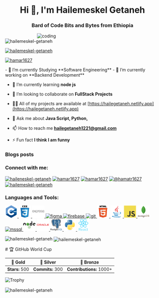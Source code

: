 

<h1 align="center">Hi 👋, I'm Hailemeskel Getaneh</h1>
<h3 align="center">Bard of Code Bits and Bytes from Ethiopia</h3>
<img align ="right" alt="coding" width="400" src = "https://media0.giphy.com/media/26tn33aiTi1jkl6H6/giphy.gif">

<p align="left"> <img src="https://komarev.com/ghpvc/?username=hailemeskel-getaneh&label=Profile%20views&color=0e75b6&style=flat" alt="hailemeskel-getaneh" /> </p>

<p align="left"> <a href="https://github.com/ryo-ma/github-profile-trophy"><img src="https://github-profile-trophy.vercel.app/?username=hailemeskel-getaneh" alt="hailemeskel-getaneh" /></a> </p>

<p align="left"> <a href="https://twitter.com/hamar1627" target="blank"><img src="https://img.shields.io/twitter/follow/hamar1627?logo=twitter&style=for-the-badge" alt="hamar1627" /></a> </p>
- 🌱 I’m currently Studying **Software Engineering**
- 🔭 I’m currently working on **Backend Development**

- 🌱 I’m currently learning **node js**

- 👯 I’m looking to collaborate on **FullStack Projects**

- 👨‍💻 All of my projects are available at [https://hailegetaneh.netlify.app](https://hailegetaneh.netlify.app)

- 💬 Ask me about **Java Script, Python,**

- 📫 How to reach me **hailegetaneh1221@gmail.com**

- ⚡ Fun fact **I think I am funny**

### Blogs posts
<!-- BLOG-POST-LIST:START -->
<!-- BLOG-POST-LIST:END -->

<h3 align="left">Connect with me:</h3>
<p align="left">
<a href="https://codepen.io/haileneskel-getaneh" target="blank"><img align="center" src="https://raw.githubusercontent.com/rahuldkjain/github-profile-readme-generator/master/src/images/icons/Social/codepen.svg" alt="haileneskel-getaneh" height="30" width="40" /></a>
<a href="https://dev.to/hamar1627" target="blank"><img align="center" src="https://raw.githubusercontent.com/rahuldkjain/github-profile-readme-generator/master/src/images/icons/Social/devto.svg" alt="hamar1627" height="30" width="40" /></a>
<a href="https://twitter.com/hamar1627" target="blank"><img align="center" src="https://raw.githubusercontent.com/rahuldkjain/github-profile-readme-generator/master/src/images/icons/Social/twitter.svg" alt="hamar1627" height="30" width="40" /></a>
<a href="https://medium.com/@hamatr1627" target="blank"><img align="center" src="https://raw.githubusercontent.com/rahuldkjain/github-profile-readme-generator/master/src/images/icons/Social/medium.svg" alt="@hamatr1627" height="30" width="40" /></a>
<a href="https://www.topcoder.com/members/hailemeskel-getaneh" target="blank"><img align="center" src="https://raw.githubusercontent.com/rahuldkjain/github-profile-readme-generator/master/src/images/icons/Social/topcoder.svg" alt="hailemeskel-getaneh" height="30" width="40" /></a>
</p>

<h3 align="left">Languages and Tools:</h3>
<p align="left"> <a href="https://www.w3schools.com/cpp/" target="_blank" rel="noreferrer"> <img src="https://raw.githubusercontent.com/devicons/devicon/master/icons/cplusplus/cplusplus-original.svg" alt="cplusplus" width="40" height="40"/> </a> <a href="https://www.w3schools.com/css/" target="_blank" rel="noreferrer"> <img src="https://raw.githubusercontent.com/devicons/devicon/master/icons/css3/css3-original-wordmark.svg" alt="css3" width="40" height="40"/> </a> <a href="https://expressjs.com" target="_blank" rel="noreferrer"> <img src="https://raw.githubusercontent.com/devicons/devicon/master/icons/express/express-original-wordmark.svg" alt="express" width="40" height="40"/> </a> <a href="https://www.figma.com/" target="_blank" rel="noreferrer"> <img src="https://www.vectorlogo.zone/logos/figma/figma-icon.svg" alt="figma" width="40" height="40"/> </a> <a href="https://firebase.google.com/" target="_blank" rel="noreferrer"> <img src="https://www.vectorlogo.zone/logos/firebase/firebase-icon.svg" alt="firebase" width="40" height="40"/> </a> <a href="https://git-scm.com/" target="_blank" rel="noreferrer"> <img src="https://www.vectorlogo.zone/logos/git-scm/git-scm-icon.svg" alt="git" width="40" height="40"/> </a> <a href="https://www.w3.org/html/" target="_blank" rel="noreferrer"> <img src="https://raw.githubusercontent.com/devicons/devicon/master/icons/html5/html5-original-wordmark.svg" alt="html5" width="40" height="40"/> </a> <a href="https://www.java.com" target="_blank" rel="noreferrer"> <img src="https://raw.githubusercontent.com/devicons/devicon/master/icons/java/java-original.svg" alt="java" width="40" height="40"/> </a> <a href="https://developer.mozilla.org/en-US/docs/Web/JavaScript" target="_blank" rel="noreferrer"> <img src="https://raw.githubusercontent.com/devicons/devicon/master/icons/javascript/javascript-original.svg" alt="javascript" width="40" height="40"/> </a> <a href="https://www.mongodb.com/" target="_blank" rel="noreferrer"> <img src="https://raw.githubusercontent.com/devicons/devicon/master/icons/mongodb/mongodb-original-wordmark.svg" alt="mongodb" width="40" height="40"/> </a> <a href="https://www.microsoft.com/en-us/sql-server" target="_blank" rel="noreferrer"> <img src="https://www.svgrepo.com/show/303229/microsoft-sql-server-logo.svg" alt="mssql" width="40" height="40"/> </a> <a href="https://nodejs.org" target="_blank" rel="noreferrer"> <img src="https://raw.githubusercontent.com/devicons/devicon/master/icons/nodejs/nodejs-original-wordmark.svg" alt="nodejs" width="40" height="40"/> </a> <a href="https://www.oracle.com/" target="_blank" rel="noreferrer"> <img src="https://raw.githubusercontent.com/devicons/devicon/master/icons/oracle/oracle-original.svg" alt="oracle" width="40" height="40"/> </a> <a href="https://www.postgresql.org" target="_blank" rel="noreferrer"> <img src="https://raw.githubusercontent.com/devicons/devicon/master/icons/postgresql/postgresql-original-wordmark.svg" alt="postgresql" width="40" height="40"/> </a> <a href="https://www.python.org" target="_blank" rel="noreferrer"> <img src="https://raw.githubusercontent.com/devicons/devicon/master/icons/python/python-original.svg" alt="python" width="40" height="40"/> </a> <a href="https://reactjs.org/" target="_blank" rel="noreferrer"> <img src="https://raw.githubusercontent.com/devicons/devicon/master/icons/react/react-original-wordmark.svg" alt="react" width="40" height="40"/> </a> </p>

<p><img align="left" src="https://github-readme-stats.vercel.app/api/top-langs?username=hailemeskel-getaneh&show_icons=true&locale=en&layout=compact" alt="hailemeskel-getaneh" /></p>

<p>&nbsp;<img align="center" src="https://github-readme-stats.vercel.app/api?username=hailemeskel-getaneh&show_icons=true&locale=en" alt="hailemeskel-getaneh" /></p>
# 🏆 GitHub World Cup

| 🥇 Gold               | 🥈 Silver             | 🥉 Bronze             |
|-----------------------|-----------------------|-----------------------|
| **Stars:** 500        | **Commits:** 300      | **Contributions:** 1000+ |

![Trophy](https://img.shields.io/badge/🏆%20Overall%20Winner-Hailemeskel-Getaneh-blue?style=for-the-badge)


<p><img align="center" src="https://github-readme-streak-stats.herokuapp.com/?user=hailemeskel-getaneh&" alt="hailemeskel-getaneh" /></p>

